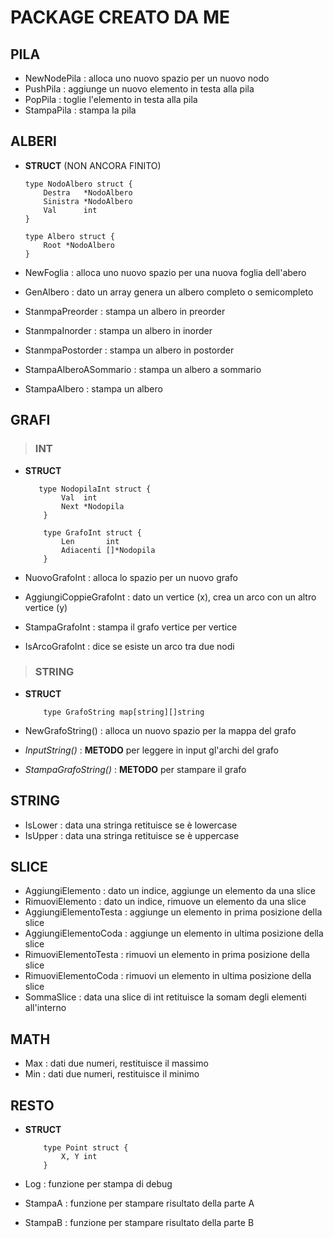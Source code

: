 # PACKAGE CREATO DA ME

## PILA

- NewNodePila : alloca uno nuovo spazio per un nuovo nodo
- PushPila : aggiunge un nuovo elemento in testa alla pila
- PopPila : toglie l'elemento in testa alla pila
- StampaPila : stampa la pila

## ALBERI

- **STRUCT** (NON ANCORA FINITO)

    ```GOLANG
    type NodoAlbero struct {
	    Destra   *NodoAlbero
	    Sinistra *NodoAlbero
	    Val      int
    }

    type Albero struct {
	    Root *NodoAlbero
    }
    ```

- NewFoglia : alloca uno nuovo spazio per una nuova foglia dell'abero
- GenAlbero : dato un array genera un albero completo o semicompleto
- StanmpaPreorder : stampa un albero in preorder
- StanmpaInorder : stampa un albero in inorder
- StanmpaPostorder : stampa un albero in postorder
- StampaAlberoASommario : stampa un albero a sommario
- StampaAlbero : stampa un albero

## GRAFI
> ### **INT**

- **STRUCT**

    ```GOLANG
       type NodopilaInt struct {
            Val  int
            Next *Nodopila
        }

        type GrafoInt struct {
            Len       int
            Adiacenti []*Nodopila
        }
    ```

- NuovoGrafoInt : alloca lo spazio per un nuovo grafo

- AggiungiCoppieGrafoInt : dato un vertice (x), crea un arco con un altro vertice (y)

- StampaGrafoInt : stampa il grafo vertice per vertice

- IsArcoGrafoInt : dice se esiste un arco tra due nodi

> ### STRING

- **STRUCT**

    ```GOLANG
        type GrafoString map[string][]string
    ```

- NewGrafoString() : alloca un nuovo spazio per la mappa del grafo

- *InputString()* : **METODO** per leggere in input gl'archi del grafo

- *StampaGrafoString()* : **METODO** per stampare il grafo

## STRING

- IsLower : data una stringa retituisce se è lowercase
- IsUpper : data una stringa retituisce se è uppercase

## SLICE

- AggiungiElemento : dato un indice, aggiunge un elemento da una slice
- RimuoviElemento : dato un indice, rimuove un elemento da una slice
- AggiungiElementoTesta : aggiunge un elemento in prima posizione della slice
- AggiungiElementoCoda : aggiunge un elemento in ultima posizione della slice
- RimuoviElementoTesta : rimuovi un elemento in prima posizione della slice
- RimuoviElementoCoda : rimuovi un elemento in ultima posizione della slice
- SommaSlice : data una slice di int retituisce la somam degli elementi all'interno

## MATH

- Max : dati due numeri, restituisce il massimo
- Min : dati due numeri, restituisce il minimo

## RESTO

- **STRUCT**

    ```GOLANG
        type Point struct {
            X, Y int
        }
    ```

- Log : funzione per stampa di debug

- StampaA : funzione per stampare risultato della parte A

- StampaB : funzione per stampare risultato della parte B
